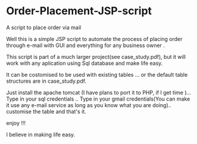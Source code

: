 Order-Placement-JSP-script
==========================

A script to place order via mail 


Well this is a simple JSP script to automate the process of placing order through e-mail with GUI and everything for any business owner .

This script is part of a much larger project(see case_study.pdf),
but it will work with any aplication using Sql database and make life easy.  

It can be costomised to be used with existing tables ... or the default table structures are in case_study.pdf.

Just install the apache tomcat (I have plans to port it to PHP, if I get time )...
Type in your sql credentials .. 
Type in your gmail credentials(You can make it use any e-mail service as long as you know what you are doing)..
customise the table and that's it.


enjoy !!! 

I believe in making life easy.
 
